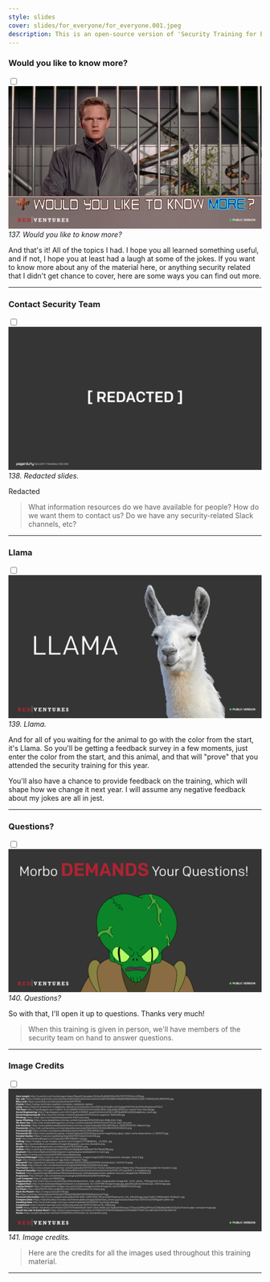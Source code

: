 ```yaml
---
style: slides
cover: slides/for_everyone/for_everyone.001.jpeg
description: This is an open-source version of 'Security Training for Everyone', Red Ventures' internal employee security training, given to all Red Ventures employees as part of our annual security training program.
---
```


### Would you like to know more?

<input type="checkbox" id="136" /><label for="136">![136](../slides/for_everyone/for_everyone.136.jpeg)</label>
_137. Would you like to know more?_

And that's it! All of the topics I had. I hope you all learned something useful, and if not, I hope you at least had a laugh at some of the jokes. If you want to know more about any of the material here, or anything security related that I didn't get chance to cover, here are some ways you can find out more.

---

### Contact Security Team

<input type="checkbox" id="137" /><label for="137">![137](../slides/redacted.jpeg)</label>
_138. Redacted slides._

<span class="redacted">Redacted</span>
> What information resources do we have available for people? How do we want them to contact us? Do we have any security-related Slack channels, etc?

---

### Llama

<input type="checkbox" id="140" /><label for="140">![140](../slides/for_everyone/for_everyone.140.jpeg)</label>
_139. Llama._

And for all of you waiting for the animal to go with the color from the start, it's Llama. So you'll be getting a feedback survey in a few moments, just enter the color from the start, and this animal, and that will "prove" that you attended the security training for this year.

You'll also have a chance to provide feedback on the training, which will shape how we change it next year. I will assume any negative feedback about my jokes are all in jest.

---

### Questions?

<input type="checkbox" id="141" /><label for="141">![141](../slides/for_everyone/for_everyone.141.jpeg)</label>
_140. Questions?_

So with that, I'll open it up to questions. Thanks very much!

> When this training is given in person, we'll have members of the security team on hand to answer questions.

---

### Image Credits

<input type="checkbox" id="142" /><label for="142">![142](../slides/for_everyone/for_everyone.142.jpeg)</label>
_141. Image credits._

> Here are the credits for all the images used throughout this training material.

---
